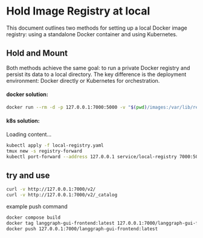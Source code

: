 # Hold Image Registry at local

This document outlines two methods for setting up a local Docker image registry: using a standalone Docker container and using Kubernetes.

## Hold and Mount

Both methods achieve the same goal: to run a private Docker registry and persist its data to a local directory.  The key difference is the deployment environment: Docker directly or Kubernetes for orchestration.

#### docker solution:
```bash
docker run --rm -d -p 127.0.0.1:7000:5000 -v "$(pwd)/images:/var/lib/registry" --name registry registry:latest
```

#### k8s solution:

<div class="load_as_code_session" data-url="local-registry.yaml">
  Loading content...
</div>

```bash
kubectl apply -f local-registry.yaml
tmux new -s registry-forward
kubectl port-forward --address 127.0.0.1 service/local-registry 7000:5000

```

## try and use

```bash
curl -v http://127.0.0.1:7000/v2/
curl -v http://127.0.0.1:7000/v2/_catalog

```

example push command
```bash
docker compose build
docker tag langgraph-gui-frontend:latest 127.0.0.1:7000/langgraph-gui-frontend:latest
docker push 127.0.0.1:7000/langgraph-gui-frontend:latest
```

<script src="https://posetmage.com/cdn/js/LoadAsCodeSession.js"></script>
